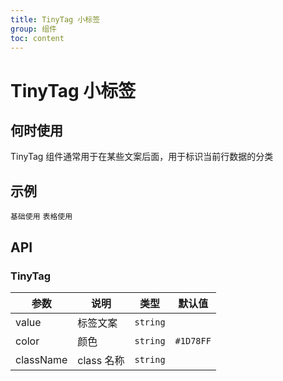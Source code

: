 ```yaml
---
title: TinyTag 小标签
group: 组件
toc: content
---
```


# TinyTag 小标签

## 何时使用

TinyTag 组件通常用于在某些文案后面，用于标识当前行数据的分类

## 示例

<code src="./demos/basic.tsx">基础使用</code>
<code src="./demos/table.tsx">表格使用</code>

## API

### TinyTag

| 参数      | 说明       | 类型     | 默认值    |
| --------- | ---------- | -------- | --------- |
| value     | 标签文案   | `string` |           |
| color     | 颜色       | `string` | `#1D78FF` |
| className | class 名称 | `string` |           |
